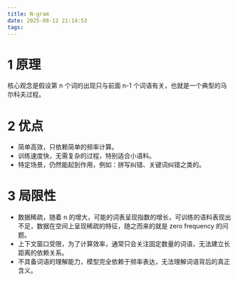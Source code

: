 ```yaml
---
title: N-gram
date: 2025-08-12 21:14:53
tags:
---
```

# 1 原理
核心观念是假设第 n 个词的出现只与前面 n-1 个词语有关，也就是一个典型的马尔科夫过程。
# 2 优点
- 简单高效，只依赖简单的频率计算。
- 训练速度快，无需复杂的过程，特别适合小语料。
- 特定场景，仍然能起到作用，例如：拼写纠错、关键词纠错之类的。
# 3 局限性
- 数据稀疏，随着 n 的增大，可能的词表呈现指数的增长，可训练的语料表现出不足，数据在空间上呈现稀疏的特征，随之而来的就是 zero frequency 的问题。
- 上下文窗口受限，为了计算效率，通常只会关注固定数量的词语，无法建立长距离的依赖关系。
- 不具备词语的理解能力，模型完全依赖于频率表达，无法理解词语背后的真正含义。
